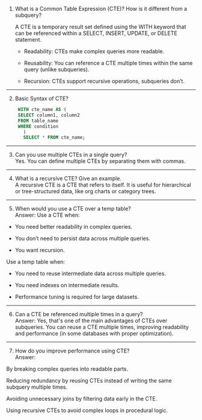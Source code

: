 1. What is a Common Table Expression (CTE)? How is it different from a subquery?
   
   A CTE is a temporary result set defined using the WITH keyword that can be referenced within a SELECT, INSERT, UPDATE, or DELETE statement.<br>
   * Readability: CTEs make complex queries more readable.

   * Reusability: You can reference a CTE multiple times within the same query (unlike subqueries).

   * Recursion: CTEs support recursive operations, subqueries don’t.

------------------------------------------------------------------------------------
2. Basic Syntax of CTE?
   ```sql
    WITH cte_name AS (
    SELECT column1, column2
    FROM table_name
    WHERE condition
      )
      SELECT * FROM cte_name;
   ```
------------------------------------------------------------------------------------

3. Can you use multiple CTEs in a single query?<br>
Yes. You can define multiple CTEs by separating them with commas.
------------------------------------------------------------------------------------
4. What is a recursive CTE? Give an example.<br>
A recursive CTE is a CTE that refers to itself. It is useful for hierarchical or tree-structured data, like org charts or category trees.
------------------------------------------------------------------------------------
5. When would you use a CTE over a temp table?<br>
Answer: Use a CTE when:

- You need better readability in complex queries.

- You don’t need to persist data across multiple queries.

- You want recursion.

Use a temp table when:

- You need to reuse intermediate data across multiple queries.

- You need indexes on intermediate results.

- Performance tuning is required for large datasets.



------------------------------------------------------------------------------------
6. Can a CTE be referenced multiple times in a query?<br>
Answer: Yes, that's one of the main advantages of CTEs over subqueries. You can reuse a CTE multiple times, improving readability and performance (in some databases with proper optimization).
------------------------------------------------------------------------------------
7. How do you improve performance using CTE?<br>
Answer:

By breaking complex queries into readable parts.

Reducing redundancy by reusing CTEs instead of writing the same subquery multiple times.

Avoiding unnecessary joins by filtering data early in the CTE.

Using recursive CTEs to avoid complex loops in procedural logic.






